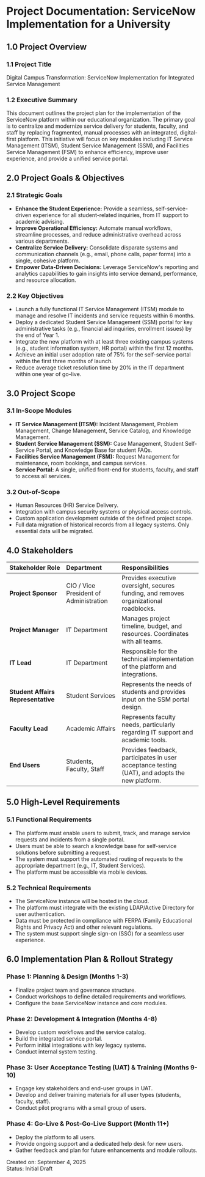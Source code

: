 # **Project Documentation: ServiceNow Implementation for a University**

## **1.0 Project Overview**

### **1.1 Project Title**

Digital Campus Transformation: ServiceNow Implementation for Integrated Service Management

### **1.2 Executive Summary**

This document outlines the project plan for the implementation of the ServiceNow platform within our educational organization. The primary goal is to centralize and modernize service delivery for students, faculty, and staff by replacing fragmented, manual processes with an integrated, digital-first platform. This initiative will focus on key modules including IT Service Management (ITSM), Student Service Management (SSM), and Facilities Service Management (FSM) to enhance efficiency, improve user experience, and provide a unified service portal.

## **2.0 Project Goals & Objectives**

### **2.1 Strategic Goals**

* **Enhance the Student Experience:** Provide a seamless, self-service-driven experience for all student-related inquiries, from IT support to academic advising.  
* **Improve Operational Efficiency:** Automate manual workflows, streamline processes, and reduce administrative overhead across various departments.  
* **Centralize Service Delivery:** Consolidate disparate systems and communication channels (e.g., email, phone calls, paper forms) into a single, cohesive platform.  
* **Empower Data-Driven Decisions:** Leverage ServiceNow's reporting and analytics capabilities to gain insights into service demand, performance, and resource allocation.

### **2.2 Key Objectives**

* Launch a fully functional IT Service Management (ITSM) module to manage and resolve IT incidents and service requests within 6 months.  
* Deploy a dedicated Student Service Management (SSM) portal for key administrative tasks (e.g., financial aid inquiries, enrollment issues) by the end of Year 1\.  
* Integrate the new platform with at least three existing campus systems (e.g., student information system, HR portal) within the first 12 months.  
* Achieve an initial user adoption rate of 75% for the self-service portal within the first three months of launch.  
* Reduce average ticket resolution time by 20% in the IT department within one year of go-live.

## **3.0 Project Scope**

### **3.1 In-Scope Modules**

* **IT Service Management (ITSM):** Incident Management, Problem Management, Change Management, Service Catalog, and Knowledge Management.  
* **Student Service Management (SSM):** Case Management, Student Self-Service Portal, and Knowledge Base for student FAQs.  
* **Facilities Service Management (FSM):** Request Management for maintenance, room bookings, and campus services.  
* **Service Portal:** A single, unified front-end for students, faculty, and staff to access all services.

### **3.2 Out-of-Scope**

* Human Resources (HR) Service Delivery.  
* Integration with campus security systems or physical access controls.  
* Custom application development outside of the defined project scope.  
* Full data migration of historical records from all legacy systems. Only essential data will be migrated.

## **4.0 Stakeholders**

| Stakeholder Role | Department | Responsibilities |
| :---- | :---- | :---- |
| **Project Sponsor** | CIO / Vice President of Administration | Provides executive oversight, secures funding, and removes organizational roadblocks. |
| **Project Manager** | IT Department | Manages project timeline, budget, and resources. Coordinates with all teams. |
| **IT Lead** | IT Department | Responsible for the technical implementation of the platform and integrations. |
| **Student Affairs Representative** | Student Services | Represents the needs of students and provides input on the SSM portal design. |
| **Faculty Lead** | Academic Affairs | Represents faculty needs, particularly regarding IT support and academic tools. |
| **End Users** | Students, Faculty, Staff | Provides feedback, participates in user acceptance testing (UAT), and adopts the new platform. |

## **5.0 High-Level Requirements**

### **5.1 Functional Requirements**

* The platform must enable users to submit, track, and manage service requests and incidents from a single portal.  
* Users must be able to search a knowledge base for self-service solutions before submitting a request.  
* The system must support the automated routing of requests to the appropriate department (e.g., IT, Student Services).  
* The platform must be accessible via mobile devices.

### **5.2 Technical Requirements**

* The ServiceNow instance will be hosted in the cloud.  
* The platform must integrate with the existing LDAP/Active Directory for user authentication.  
* Data must be protected in compliance with FERPA (Family Educational Rights and Privacy Act) and other relevant regulations.  
* The system must support single sign-on (SSO) for a seamless user experience.

## **6.0 Implementation Plan & Rollout Strategy**

### **Phase 1: Planning & Design (Months 1-3)**

* Finalize project team and governance structure.  
* Conduct workshops to define detailed requirements and workflows.  
* Configure the base ServiceNow instance and core modules.

### **Phase 2: Development & Integration (Months 4-8)**

* Develop custom workflows and the service catalog.  
* Build the integrated service portal.  
* Perform initial integrations with key legacy systems.  
* Conduct internal system testing.

### **Phase 3: User Acceptance Testing (UAT) & Training (Months 9-10)**

* Engage key stakeholders and end-user groups in UAT.  
* Develop and deliver training materials for all user types (students, faculty, staff).  
* Conduct pilot programs with a small group of users.

### **Phase 4: Go-Live & Post-Go-Live Support (Month 11+)**

* Deploy the platform to all users.  
* Provide ongoing support and a dedicated help desk for new users.  
* Gather feedback and plan for future enhancements and module rollouts.

Created on: September 4, 2025  
Status: Initial Draft
